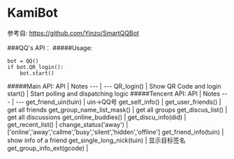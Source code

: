 # KamiBot

参考自: https://github.com/Yinzo/SmartQQBot

###QQ's API：
#####Usage:
```
bot = QQ()
if bot.QR_login():
    bot.start()
```
#####Main API:
API | Notes
--- | --- 
QR_login() | Show QR Code and login
start() | Start polling and dispatching logic
#####Tencent API:
API | Notes
--- | --- 
get_friend_uin(tuin) | uin->QQ号
get_self_info() |
get_user_friends() | get all friends
get_group_name_list_mask() | get all groups
get_discus_list() | get all discussions
get_online_buddies() |
get_discu_info(did) |
get_recent_list() |
change_status('away') | ['online','away','callme','busy','silent','hidden','offline']
get_friend_info(tuin) | show info of a friend
get_single_long_nick(tuin) | 显示目标签名
get_group_info_ext(gcode) | 
